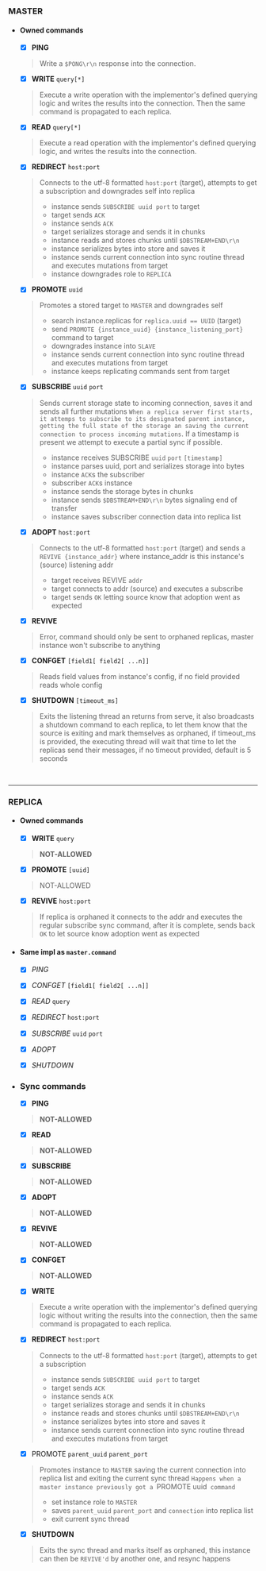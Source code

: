 ### MASTER
- #### Owned commands
    - [x] **PING**
    > Write a `$PONG\r\n` response into the connection.
    - [x] **WRITE** `query[*]`
    > Execute a write operation  with the implementor's defined querying logic and writes the results into the connection. Then the same command is propagated to each replica.
    - [x] **READ** `query[*]`
    > Execute a read operation with the implementor's defined querying logic, and writes the results into the connection.
    - [x] **REDIRECT** `host:port`
    > Connects to the utf-8 formatted `host:port` (target), attempts to get a subscription and downgrades self into replica
    > - instance sends `SUBSCRIBE uuid port` to target
    > - target sends `ACK`
    > - instance sends `ACK`
    > - target serializes storage and sends it in chunks
    > - instance reads and stores chunks until `$DBSTREAM+END\r\n`
    > - instance serializes bytes into store and saves it
    > - instance sends current connection into sync routine thread and executes mutations from target
    > - instance downgrades role to `REPLICA`
    - [x] **PROMOTE** `uuid`
    > Promotes a stored target to `MASTER` and downgrades self
    > - search instance.replicas for `replica.uuid == UUID` (target)
    > - send `PROMOTE {instance_uuid} {instance_listening_port}` command to target
    > - downgrades instance into `SLAVE`
    > - instance sends current connection into sync routine thread and executes mutations from target
    > - instance keeps replicating commands sent from target
    - [x] **SUBSCRIBE** `uuid` `port`
    > Sends current storage state to incoming connection, saves it and sends all further mutations
    > `When a replica server first starts, it attemps to subscribe to its designated parent instance, getting the full state of the storage an saving the current connection to process incoming mutations`. If a timestamp is present we attempt to execute a partial sync if possible.
    > - instance receives SUBSCRIBE `uuid` `port` `[timestamp]`
    > - instance parses uuid, port and serializes storage into bytes
    > - instance `ACK`s the subscriber
    > - subscriber `ACK`s instance
    > - instance sends the storage bytes in chunks
    > - instance sends `$DBSTREAM+END\r\n` bytes signaling end of transfer
    > - instance saves subscriber connection data into replica list
    - [x] **ADOPT** `host:port`
    > Connects to the utf-8 formatted `host:port` (target) and sends a `REVIVE {instance_addr}` where instance_addr is this instance's (source) listening addr
    > - target receives REVIVE `addr`
    > - target connects to addr (source) and executes a subscribe
    > - target sends `OK` letting source know that adoption went as expected
    - [x] **REVIVE**
    > Error, command should only be sent to orphaned replicas, master instance won't subscribe to anything
    - [x] **CONFGET** `[field1[ field2[ ...n]]`
    > Reads field values from instance's config, if no field provided reads whole config 
    - [x] **SHUTDOWN** `[timeout_ms]`
    > Exits the listening thread an returns from serve, it also broadcasts a shutdown command to each replica, to let them know that the source is exiting and mark themselves as orphaned, if timeout_ms is provided, the executing thread will wait that time to let the replicas send their messages, if no timeout provided, default is 5 seconds

<br>

___

### REPLICA
- #### Owned commands
    - [x] **WRITE** `query`
    > **NOT-ALLOWED**
    - [x] **PROMOTE** `[uuid]`
    > NOT-ALLOWED
    - [x] **REVIVE** `host:port`
    > If replica is orphaned it connects to the addr and executes the regular subscribe sync command, after it is complete, sends back `OK` to let source know adoption went as expected

- #### Same impl as `master.command`
    - [x] *PING*
    - [x] *CONFGET* `[field1[ field2[ ...n]]`
    - [x] *READ* `query`
    - [x] *REDIRECT* `host:port`
    - [x] *SUBSCRIBE* `uuid` `port`
    - [x] *ADOPT*
    - [x] *SHUTDOWN*


- ### Sync commands
    - [x] **PING**
    > **NOT-ALLOWED**
    - [x] **READ**
    > **NOT-ALLOWED**
    - [x] **SUBSCRIBE**
    > **NOT-ALLOWED**
    - [x] **ADOPT**
    > **NOT-ALLOWED**
    - [x] **REVIVE**
    > **NOT-ALLOWED**
    - [x] **CONFGET**
    > **NOT-ALLOWED**
    - [x] **WRITE**
    > Execute a write operation  with the implementor's defined querying logic without writing the results into the connection, then the same command is propagated to each replica.
    - [x] **REDIRECT** `host:port`
    > Connects to the utf-8 formatted `host:port` (target), attempts to get a subscription
    > - instance sends `SUBSCRIBE uuid port` to target
    > - target sends `ACK`
    > - instance sends `ACK`
    > - target serializes storage and sends it in chunks
    > - instance reads and stores chunks until `$DBSTREAM+END\r\n`
    > - instance serializes bytes into store and saves it
    > - instance sends current connection into sync routine thread and executes mutations from target
    - [x] PROMOTE `parent_uuid` `parent_port`
    > Promotes instance to `MASTER` saving the current connection into replica list and exiting the current sync thread
    > `Happens when a master instance previously got a `PROMOTE uuid` command`
    > - set instance role to `MASTER`
    > - saves `parent_uuid` `parent_port` and `connection` into replica list
    > - exit current sync thread
    - [x] **SHUTDOWN**
    > Exits the sync thread and marks itself as orphaned, this instance can then be `REVIVE'd` by another one, and resync happens